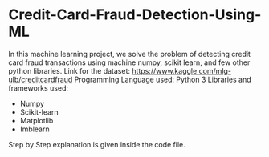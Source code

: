 # Credit-Card-Fraud-Detection-Using-ML

In this machine learning project, we solve the problem of detecting credit card fraud transactions using machine numpy, scikit learn, and few other python libraries.
Link for the dataset: https://www.kaggle.com/mlg-ulb/creditcardfraud 
Programming Language used: Python 3
Libraries and frameworks used:
- Numpy
- Scikit-learn
- Matplotlib
- Imblearn

Step by Step explanation is given inside the code file.
